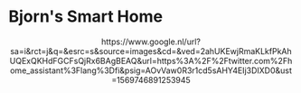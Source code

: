 # Bjorn's Smart Home

<center><img>https://www.google.nl/url?sa=i&rct=j&q=&esrc=s&source=images&cd=&ved=2ahUKEwjRmaKLkfPkAhUQExQKHdFGCFsQjRx6BAgBEAQ&url=https%3A%2F%2Ftwitter.com%2Fhome_assistant%3Flang%3Dfi&psig=AOvVaw0R3r1cd5sAHY4EIj3DIXD0&ust=1569746891253945</img></center>
